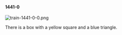 #### 1441-0
![train-1441-0-0.png](https://github.com/lil-lab/nlvr/raw/master/nlvr/train/images/17/train-1441-0-0.png "train-1441-0-0.png")

There is a box with a yellow square and a blue triangle.